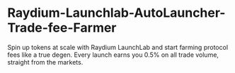 # Raydium-Launchlab-AutoLauncher-Trade-fee-Farmer
Spin up tokens at scale with Raydium LaunchLab and start farming protocol fees like a true degen. Every launch earns you 0.5% on all trade volume, straight from the markets.
